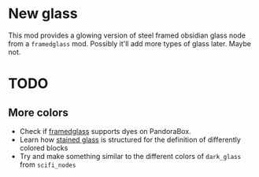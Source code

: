 # New glass

This mod provides a glowing version of steel framed obsidian glass node from a ``framedglass`` mod.
Possibly it'll add more types of glass later. Maybe not.

TODO
====

More colors
-----------

* Check if [framedglass](https://github.com/minetest-mods/framedglass/blob/master/init.lua) supports dyes on PandoraBox.
* Learn how [stained glass](https://github.com/minetest-mods/stained_glass/blob/d1b0278c68351e1f0a19ef692ff95e98e3d23947/init.lua) is structured for the definition of differently colored blocks
* Try and make something similar to the different colors of ``dark_glass`` from ``scifi_nodes``
